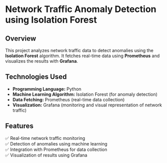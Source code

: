 
# **Network Traffic Anomaly Detection using Isolation Forest**  

## **Overview**  
This project analyzes network traffic data to detect anomalies using the **Isolation Forest** algorithm. It fetches real-time data using **Prometheus** and visualizes the results with **Grafana**.  

## **Technologies Used**  
- **Programming Language:** Python  
- **Machine Learning Algorithm:** Isolation Forest (for anomaly detection)  
- **Data Fetching:** Prometheus (real-time data collection)  
- **Visualization:** Grafana (monitoring and visual representation of network traffic)  

## **Features**  
✅ Real-time network traffic monitoring  
✅ Detection of anomalies using machine learning  
✅ Integration with Prometheus for data collection  
✅ Visualization of results using Grafana  
